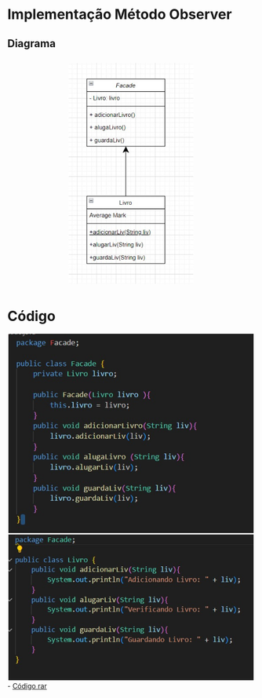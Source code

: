 # Implementação Método Observer

## Diagrama
<section align="center">
  <img src= "./images/diagrama.jpeg" style="height:450px; vertical-align:top; align:center; display:inline-flex; padding: 10px;"></img>
</section>

# Código
<section align="center">
<img src= "./images/facade.jpeg" width=500/>
<br>
<img src= "./images/livro.jpeg" width=500/>
<br>

</section>
- <a href="Facade.rar">Código rar</a>
